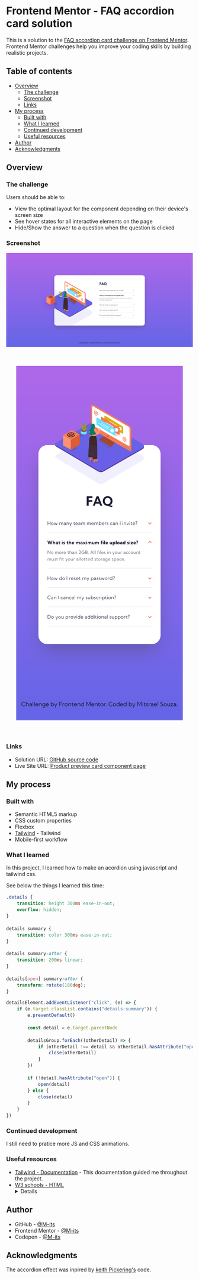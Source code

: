 # Frontend Mentor - FAQ accordion card solution

This is a solution to the [FAQ accordion card challenge on Frontend Mentor](https://www.frontendmentor.io/challenges/faq-accordion-card-XlyjD0Oam). Frontend Mentor challenges help you improve your coding skills by building realistic projects.

## Table of contents

-   [Overview](#overview)
    -   [The challenge](#the-challenge)
    -   [Screenshot](#screenshot)
    -   [Links](#links)
-   [My process](#my-process)
    -   [Built with](#built-with)
    -   [What I learned](#what-i-learned)
    -   [Continued development](#continued-development)
    -   [Useful resources](#useful-resources)
-   [Author](#author)
-   [Acknowledgments](#acknowledgments)

## Overview

### The challenge

Users should be able to:

-   View the optimal layout for the component depending on their device's screen size
-   See hover states for all interactive elements on the page
-   Hide/Show the answer to a question when the question is clicked

### Screenshot

<div align="center">
    
  ![Desktop](./design/desktop.png)
  <br /><br /><br />

![mobile](./design/mobile.png)
<br /><br /><br />

</div>

### Links

-   Solution URL: [GitHub source code](https://github.com/M-its/faq-accordion-card)
-   Live Site URL: [Product preview card component page](https://m-its.github.io/faq-accordion-card/)

## My process

### Built with

-   Semantic HTML5 markup
-   CSS custom properties
-   Flexbox
-   [Tailwind](https://tailwindcss.com/) - Tailwind
-   Mobile-first workflow

### What I learned

In this project, I learned how to make an acordion using javascript and tailwind css.

See below the things I learned this time:

```css
.details {
    transition: height 300ms ease-in-out;
    overflow: hidden;
}

details summary {
    transition: color 300ms ease-in-out;
}

details summary:after {
    transition: 200ms linear;
}

details[open] summary:after {
    transform: rotate(180deg);
}
```

```js
detailsElement.addEventListener("click", (e) => {
    if (e.target.classList.contains("details-summary")) {
        e.preventDefault()

        const detail = e.target.parentNode

        detailsGroup.forEach((otherDetail) => {
            if (otherDetail !== detail && otherDetail.hasAttribute("open")) {
                close(otherDetail)
            }
        })

        if (!detail.hasAttribute("open")) {
            open(detail)
        } else {
            close(detail)
        }
    }
})
```

### Continued development

I still need to pratice more JS and CSS animations.

### Useful resources

-   [Tailwind - Documentation](https://tailwindcss.com/docs/installation) - This documentation guided me throughout the project.
-   [W3 schools - HTML <details> Tag](https://www.w3schools.com/TAGS/tag_details.asp) - This documentation guided me throughout the project.

## Author

-   GitHub - [@M-its](https://github.com/M-its)
-   Frontend Mentor - [@M-its](https://www.frontendmentor.io/profile/M-its)
-   Codepen - [@M-its](https://codepen.io/m-its)

## Acknowledgments

The accordion effect was inpired by [keith Pickering's](https://codepen.io/keithpickering/pen/PeBpwG?editors=1010) code.
